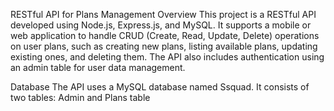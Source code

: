 RESTful API for Plans Management
Overview
This project is a RESTful API developed using Node.js, Express.js, and MySQL. It supports a mobile or web application to handle CRUD (Create, Read, Update, Delete) operations on user plans, such as creating new plans, listing available plans, updating existing ones, and deleting them. The API also includes authentication using an admin table for user data management.

Database
The API uses a MySQL database named Ssquad. It consists of two tables: Admin and Plans table